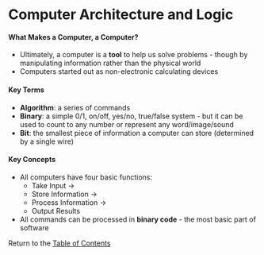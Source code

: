 # Computer Architecture and Logic

#### What Makes a Computer, a Computer?

* Ultimately, a computer is a **tool** to help us solve problems - though by manipulating information rather than the physical world
* Computers started out as non-electronic calculating devices

#### Key Terms

* **Algorithm**: a series of commands 
* **Binary**: a simple 0/1, on/off, yes/no, true/false system - but it can be used to count to any number or represent any word/image/sound
* **Bit**: the smallest piece of information a computer can store (determined by a single wire)

#### Key Concepts

* All computers have four basic functions:
    * Take Input -> 
    * Store Information -> 
    * Process Information -> 
    * Output Results
* All commands can be processed in **binary code** - the most basic part of software


Return to the [Table of Contents](https://alex-whan.github.io/learning-journal/)